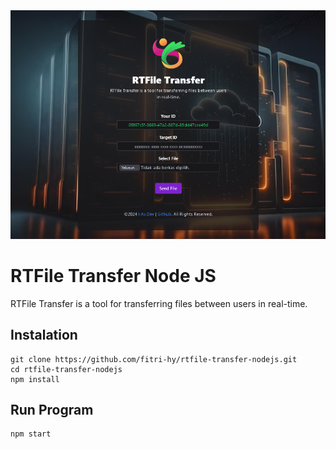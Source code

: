 <img src="./ss.png">

# RTFile Transfer Node JS

RTFile Transfer is a tool for transferring files between users in real-time.

## Instalation
```
git clone https://github.com/fitri-hy/rtfile-transfer-nodejs.git
cd rtfile-transfer-nodejs
npm install
```

## Run Program
```
npm start
```
